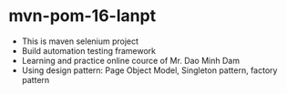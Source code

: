 # mvn-pom-16-lanpt
- This is maven selenium project
- Build automation testing framework
- Learning and practice online cource of Mr. Dao Minh Dam
- Using design pattern: Page Object Model, Singleton pattern, factory pattern


